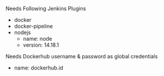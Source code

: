 Needs Following Jenkins Plugins

- docker
- docker-pipeline
- nodejs
  - name: node
  - version: 14.18.1

Needs Dockerhub username & password as global credentials

- name: dockerhub.id

